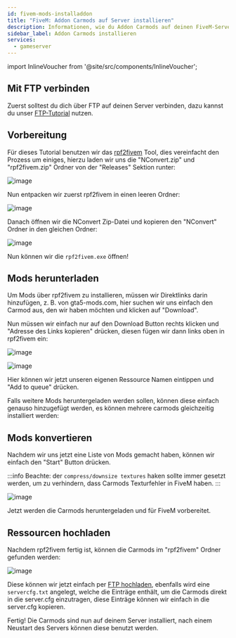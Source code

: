 ```yaml
---
id: fivem-mods-installaddon
title: "FiveM: Addon Carmods auf Server installieren"
description: Informationen, wie du Addon Carmods auf deinen FiveM-Server von ZAP-Hosting installieren kannst - ZAP-Hosting.com Dokumentation
sidebar_label: Addon Carmods installieren
services:
  - gameserver
---
```


import InlineVoucher from '@site/src/components/InlineVoucher';

<InlineVoucher />

## Mit FTP verbinden

Zuerst solltest du dich über FTP auf deinen Server verbinden, dazu kannst du unser [FTP-Tutorial](gameserver-ftpaccess.md) nutzen.

## Vorbereitung

Für dieses Tutorial benutzen wir das [rpf2fivem](https://github.com/Avenze/rpf2fivem-repository/releases/latest) Tool, dies vereinfacht den Prozess um einiges, hierzu laden wir uns die "NConvert.zip" und "rpf2fivem.zip" Ordner von der "Releases" Sektion runter:

![image](https://screensaver01.zap-hosting.com/index.php/s/cPpXQxMjaqJJ7PN/preview)

Nun entpacken wir zuerst rpf2fivem in einen leeren Ordner:

![image](https://screensaver01.zap-hosting.com/index.php/s/fjxgM37GafpJSgR/preview)

Danach öffnen wir die NConvert Zip-Datei und kopieren den "NConvert" Ordner in den gleichen Ordner:

![image](https://screensaver01.zap-hosting.com/index.php/s/YSzxWqwWTmH9EqK/preview)


Nun können wir die `rpf2fivem.exe` öffnen!


## Mods herunterladen

Um Mods über rpf2fivem zu installieren, müssen wir Direktlinks darin hinzufügen, z. B. von gta5-mods.com, hier suchen wir uns einfach den Carmod aus, den wir haben möchten und klicken auf "Download".

Nun müssen wir einfach nur auf den Download Button rechts klicken und "Adresse des Links kopieren" drücken, diesen fügen wir dann links oben in rpf2fivem ein:

![image](https://screensaver01.zap-hosting.com/index.php/s/JgDNZdYHzbB7GjT/preview)

![image](https://screensaver01.zap-hosting.com/index.php/s/KsJ4oJXw7f9wmyW/preview)

Hier können wir jetzt unseren eigenen Ressource Namen eintippen und "Add to queue" drücken.


Falls weitere Mods heruntergeladen werden sollen, können diese einfach genauso hinzugefügt werden, es können mehrere carmods gleichzeitig installiert werden:

## Mods konvertieren

Nachdem wir uns jetzt eine Liste von Mods gemacht haben, können wir einfach den "Start" Button drücken.

:::info
Beachte: der `compress/downsize textures` haken sollte immer gesetzt werden, um zu verhindern, dass Carmods Texturfehler in FiveM haben.
:::

![image](https://screensaver01.zap-hosting.com/index.php/s/yx5WqG4oQRsQzCf/preview)

Jetzt werden die Carmods heruntergeladen und für FiveM vorbereitet.

## Ressourcen hochladen

Nachdem rpf2fivem fertig ist, können die Carmods im "rpf2fivem" Ordner gefunden werden:

![image](https://screensaver01.zap-hosting.com/index.php/s/KTiTN89Cdx8etBt/preview)

Diese können wir jetzt einfach per [FTP hochladen](fivem-installresources.md), ebenfalls wird eine `servercfg.txt` angelegt, welche die Einträge enthält, um die Carmods direkt in die server.cfg einzutragen, diese Einträge können wir einfach in die server.cfg kopieren.


Fertig! Die Carmods sind nun auf deinem Server installiert, nach einem Neustart des Servers können diese benutzt werden.
